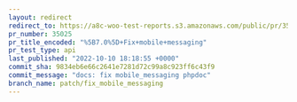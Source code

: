 ```yaml
---
layout: redirect
redirect_to: https://a8c-woo-test-reports.s3.amazonaws.com/public/pr/35025/api/index.html
pr_number: 35025
pr_title_encoded: "%5B7.0%5D+Fix+mobile+messaging"
pr_test_type: api
last_published: "2022-10-10 18:18:55 +0000"
commit_sha: 9834eb6e66c2641e7281d72c99a8c923ff6c43f9
commit_message: "docs: fix mobile_messaging phpdoc"
branch_name: patch/fix_mobile_messaging
---
```

